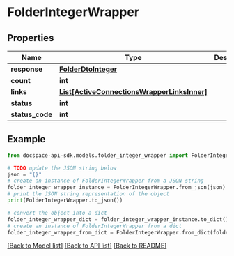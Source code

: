 # FolderIntegerWrapper

## Properties

Name | Type | Description | Notes
------------ | ------------- | ------------- | -------------
**response** | [**FolderDtoInteger**](FolderDtoInteger.md) |  | [optional] 
**count** | **int** |  | [optional] 
**links** | [**List[ActiveConnectionsWrapperLinksInner]**](ActiveConnectionsWrapperLinksInner.md) |  | [optional] 
**status** | **int** |  | [optional] 
**status_code** | **int** |  | [optional] 

## Example

```python
from docspace-api-sdk.models.folder_integer_wrapper import FolderIntegerWrapper

# TODO update the JSON string below
json = "{}"
# create an instance of FolderIntegerWrapper from a JSON string
folder_integer_wrapper_instance = FolderIntegerWrapper.from_json(json)
# print the JSON string representation of the object
print(FolderIntegerWrapper.to_json())

# convert the object into a dict
folder_integer_wrapper_dict = folder_integer_wrapper_instance.to_dict()
# create an instance of FolderIntegerWrapper from a dict
folder_integer_wrapper_from_dict = FolderIntegerWrapper.from_dict(folder_integer_wrapper_dict)
```
[[Back to Model list]](../README.md#documentation-for-models) [[Back to API list]](../README.md#documentation-for-api-endpoints) [[Back to README]](../README.md)



